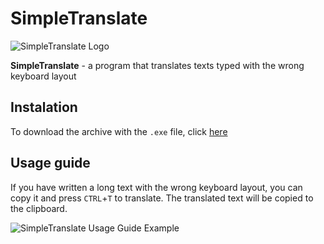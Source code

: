# SimpleTranslate

![SimpleTranslate Logo](https://i.imgur.com/E3gvkqg.png)

**SimpleTranslate** - a program that translates texts typed with the wrong keyboard layout


## Instalation
To download the archive with the `.exe` file, click [here](https://github.com/Beirym/SimpleTranslate/raw/main/SimpleTranslate.zip)

## Usage guide
If you have written a long text with the wrong keyboard layout, you can copy it and press `CTRL`+`T` to translate. The translated text will be copied to the clipboard.

![SimpleTranslate Usage Guide Example](https://i.imgur.com/YDb0AfU.png)

